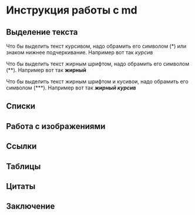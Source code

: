# Инструкция работы с md

## Выделение текста

Что бы выделить текст курсивом, надо обрамить его символом (*) или знаком нижнее подчеркивание. Например вот так *курсив*

Что бы выделить текст жирным шрифтом, надо обрамить его символом (**). Например вот так **жирный**

Что бы выделить текст жирным шрифтом и кусивои, надо обрамить его символом (***). Например вот так ***жирный курсив***

## Списки

## Работа с изображениями

## Ссылки

## Таблицы 

## Цитаты

## Заключение
